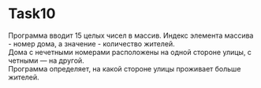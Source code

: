 # Task10
Программа вводит 15 целых чисел в массив. Индекс элемента массива - номер дома, а значение - количество жителей. <br>
Дома с нечетными номерами расположены на одной стороне улицы, с четными — на другой. <br>
Программа определяет, на какой стороне улицы проживает больше жителей.
